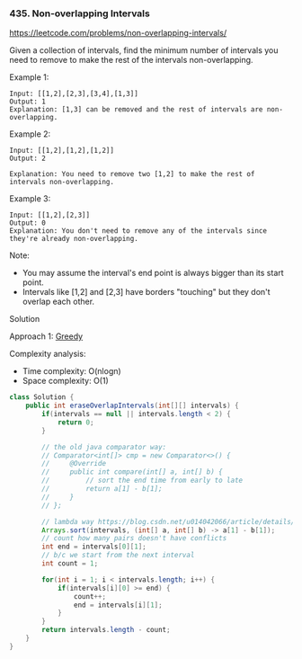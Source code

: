 ### 435. Non-overlapping Intervals

https://leetcode.com/problems/non-overlapping-intervals/

Given a collection of intervals, find the minimum number of intervals you need to remove to make the rest of the intervals non-overlapping.

 

Example 1:
```
Input: [[1,2],[2,3],[3,4],[1,3]]
Output: 1
Explanation: [1,3] can be removed and the rest of intervals are non-overlapping.
```
Example 2:
```
Input: [[1,2],[1,2],[1,2]]
Output: 2

Explanation: You need to remove two [1,2] to make the rest of intervals non-overlapping.
```
Example 3:
```
Input: [[1,2],[2,3]]
Output: 0
Explanation: You don't need to remove any of the intervals since they're already non-overlapping.
``` 

Note:

- You may assume the interval's end point is always bigger than its start point.
- Intervals like [1,2] and [2,3] have borders "touching" but they don't overlap each other.

Solution

Approach 1: [Greedy](https://en.wikipedia.org/wiki/Interval_scheduling#Interval_Scheduling_Maximization)

Complexity analysis:
- Time complexity: O(nlogn)
- Space complexity: O(1)

```java
class Solution {
    public int eraseOverlapIntervals(int[][] intervals) {
        if(intervals == null || intervals.length < 2) {
            return 0;
        }

        // the old java comparator way:
        // Comparator<int[]> cmp = new Comparator<>() {
        //     @Override
        //     public int compare(int[] a, int[] b) {
        //         // sort the end time from early to late
        //         return a[1] - b[1];
        //     }
        // };

        // lambda way https://blog.csdn.net/u014042066/article/details/76248692
        Arrays.sort(intervals, (int[] a, int[] b) -> a[1] - b[1]);
        // count how many pairs doesn't have conflicts
        int end = intervals[0][1];
        // b/c we start from the next interval
        int count = 1;

        for(int i = 1; i < intervals.length; i++) {
            if(intervals[i][0] >= end) {
                count++;
                end = intervals[i][1];
            }
        }
        return intervals.length - count;
    }
}
```